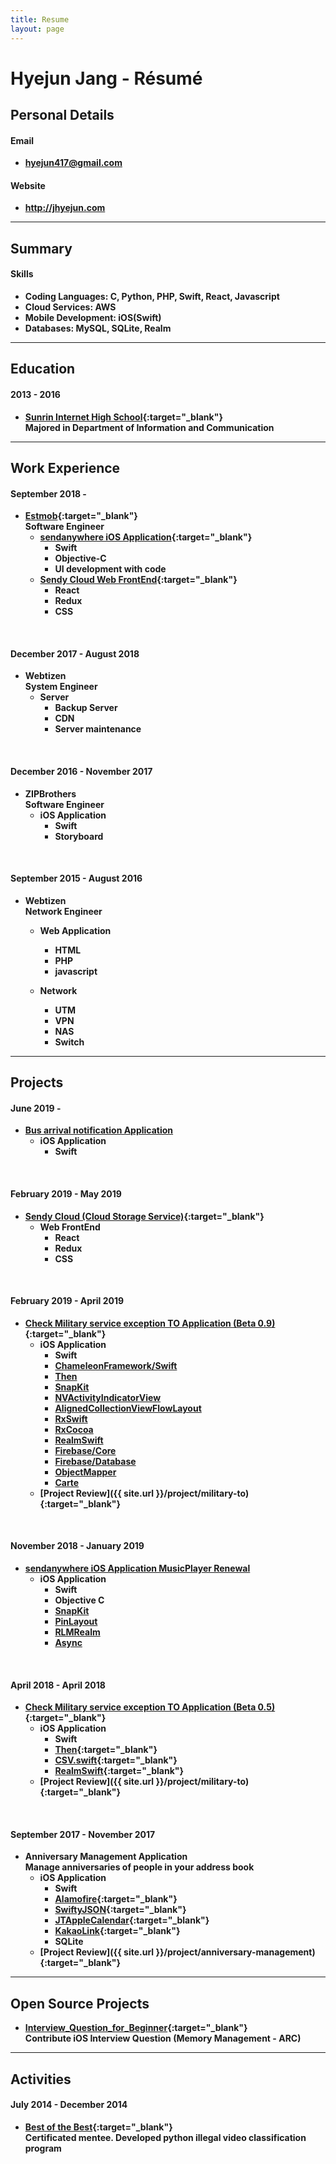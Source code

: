```yaml
---
title: Resume
layout: page
---
```


# Hyejun Jang - Résumé

## Personal Details

#### Email
- **<hyejun417@gmail.com>**

#### Website
- **<http://jhyejun.com>**

---

## Summary

<!-- #### Interests
- **Mobile application development**
- **Test Driven Development**
- **RxSwift** -->

#### Skills
- **Coding Languages: C, Python, PHP, Swift, React, Javascript**
- **Cloud Services: AWS**
- **Mobile Development: iOS(Swift)**
- **Databases: MySQL, SQLite, Realm**

---

## Education

#### 2013 - 2016
- **[Sunrin Internet High School](http://www.sunrint.hs.kr){:target="_blank"}**<br>
**Majored in Department of Information and Communication**

---

## Work Experience

#### September 2018 -
- **[Estmob](https://send-anywhere.com/ko/product){:target="_blank"}**<br>
**Software Engineer**
	- **[sendanywhere iOS Application](https://itunes.apple.com/app/apple-store/id596642855?pt=1862332&ct=website_download&mt=8){:target="_blank"}**
		- **Swift**
		- **Objective-C**
		- **UI development with code**
	- **[Sendy Cloud Web FrontEnd](https://sendy.jp/cloud/){:target="_blank"}**
		- **React**
		- **Redux**
		- **CSS**

<br>

#### December 2017 - August 2018
- **Webtizen**<br>
**System Engineer**
	- **Server**
		- **Backup Server**
		- **CDN**
		- **Server maintenance**

<br>

#### December 2016 - November 2017
- **ZIPBrothers**<br>
**Software Engineer**
	- **iOS Application**
		- **Swift**
		- **Storyboard**

<br>

#### September 2015 - August 2016
- **Webtizen**<br>
**Network Engineer**
	- **Web Application**
		- **HTML**
		- **PHP**
		- **javascript**

	- **Network**
		- **UTM**
		- **VPN**
		- **NAS**
		- **Switch**

---

## Projects

#### June 2019 - 
- **[Bus arrival notification Application](https://github.com/jhyejun/WhenComing)**
	- **iOS Application**
		- **Swift**

<br>

#### February 2019 - May 2019
- **[Sendy Cloud (Cloud Storage Service)](https://sendy.jp/cloud/){:target="_blank"}**
	- **Web FrontEnd**
		- **React**
		- **Redux**
		- **CSS**

<br>

#### February 2019 - April 2019
- **[Check Military service exception TO Application (Beta 0.9)](https://github.com/jhyejun/Military-T.O){:target="_blank"}**
	- **iOS Application**
		- **Swift**
		- **[ChameleonFramework/Swift](https://github.com/viccalexander/Chameleon)**
		- **[Then](https://github.com/devxoul/Then)**
		- **[SnapKit](https://github.com/SnapKit/SnapKit)**
		- **[NVActivityIndicatorView](https://github.com/ninjaprox/NVActivityIndicatorView)**
		- **[AlignedCollectionViewFlowLayout](https://github.com/mischa-hildebrand/AlignedCollectionViewFlowLayout)**
		- **[RxSwift](https://github.com/ReactiveX/RxSwift)**
		- **[RxCocoa](https://github.com/ReactiveX/RxSwift/tree/master/RxCocoa)**
		- **[RealmSwift](https://github.com/realm/realm-cocoa)**
		- **[Firebase/Core](https://github.com/firebase/firebase-ios-sdk/tree/master/Firebase/Core)**
		- **[Firebase/Database](https://github.com/firebase/firebase-ios-sdk/tree/master/Firebase/Database)**
		- **[ObjectMapper](https://github.com/tristanhimmelman/ObjectMapper)**
		- **[Carte](https://github.com/devxoul/Carte)**
	- **[Project Review]({{ site.url }}/project/military-to){:target="_blank"}**

<br>

#### November 2018 - January 2019
- **[sendanywhere iOS Application MusicPlayer Renewal](https://itunes.apple.com/app/apple-store/id596642855?pt=1862332&ct=website_download&mt=8)**
	- **iOS Application**
		- **Swift**
		- **Objective C**
		- **[SnapKit](https://github.com/SnapKit/SnapKit)**
		- **[PinLayout](https://github.com/layoutBox/PinLayout)**
		- **[RLMRealm](https://github.com/realm/realm-cocoa)**
		- **[Async](https://github.com/duemunk/Async)**

<br>

#### April 2018 - April 2018
- **[Check Military service exception TO Application (Beta 0.5)](https://github.com/jhyejun/Military-T.O){:target="_blank"}**
	- **iOS Application**
		- **Swift**
		- **[Then](https://github.com/devxoul/Then){:target="_blank"}**
		- **[CSV.swift](https://github.com/yaslab/CSV.swift){:target="_blank"}**
		- **[RealmSwift](https://github.com/realm/realm-cocoa){:target="_blank"}**
	- **[Project Review]({{ site.url }}/project/military-to){:target="_blank"}**

<br>

#### September 2017 - November 2017
- **Anniversary Management Application**<br>
**Manage anniversaries of people in your address book**
	- **iOS Application**
		- **Swift**
		- **[Alamofire](https://github.com/Alamofire/Alamofire){:target="_blank"}**
		- **[SwiftyJSON](https://github.com/SwiftyJSON/SwiftyJSON){:target="_blank"}**
		- **[JTAppleCalendar](https://github.com/patchthecode/JTAppleCalendar){:target="_blank"}**
		- **[KakaoLink](https://developers.kakao.com/docs/android/kakaotalk-link){:target="_blank"}**
		- **SQLite**
	- **[Project Review]({{ site.url }}/project/anniversary-management){:target="_blank"}**

---

## Open Source Projects
- **[Interview_Question_for_Beginner](https://github.com/JaeYeopHan/Interview_Question_for_Beginner){:target="_blank"}**<br>
**Contribute iOS Interview Question (Memory Management - ARC)**

---

## Activities

#### July 2014 - December 2014
- **[Best of the Best](https://www.kitribob.kr){:target="_blank"}**<br>
**Certificated mentee. Developed python illegal video classification program**